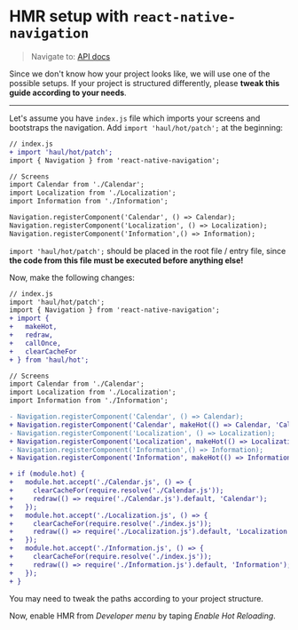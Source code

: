 # HMR setup with `react-native-navigation`

> Navigate to: [API docs](../API.md)

Since we don't know how your project looks like, we will use one of the possible setups. If your project is structured differently, please __tweak this guide according to your needs__.

---

Let's assume you have `index.js` file which imports your screens and bootstraps the navigation. Add `import 'haul/hot/patch';` at the beginning:

```diff
// index.js
+ import 'haul/hot/patch';
import { Navigation } from 'react-native-navigation';

// Screens
import Calendar from './Calendar';
import Localization from './Localization';
import Information from './Information';

Navigation.registerComponent('Calendar', () => Calendar);
Navigation.registerComponent('Localization', () => Localization);
Navigation.registerComponent('Information',() => Information);
```

`import 'haul/hot/patch';` should be placed in the root file / entry file, since __the code from this file must be executed before anything else!__

Now, make the following changes:

```diff
// index.js
import 'haul/hot/patch';
import { Navigation } from 'react-native-navigation';
+ import {
+   makeHot,
+   redraw,
+   callOnce,
+   clearCacheFor
+ } from 'haul/hot';

// Screens
import Calendar from './Calendar';
import Localization from './Localization';
import Information from './Information';

- Navigation.registerComponent('Calendar', () => Calendar);
+ Navigation.registerComponent('Calendar', makeHot(() => Calendar, 'Calendar');
- Navigation.registerComponent('Localization', () => Localization);
+ Navigation.registerComponent('Localization', makeHot(() => Localization, 'Localization');
- Navigation.registerComponent('Information',() => Information);
+ Navigation.registerComponent('Information', makeHot(() => Information, 'Information');

+ if (module.hot) {
+   module.hot.accept('./Calendar.js', () => {
+     clearCacheFor(require.resolve('./Calendar.js'));
+     redraw(() => require('./Calendar.js').default, 'Calendar');
+   });
+   module.hot.accept('./Localization.js', () => {
+     clearCacheFor(require.resolve('./index.js'));
+     redraw(() => require('./Localization.js').default, 'Localization');
+   });
+   module.hot.accept('./Information.js', () => {
+     clearCacheFor(require.resolve('./index.js'));
+     redraw(() => require('./Information.js').default, 'Information');
+   });
+ }
```

You may need to tweak the paths according to your project structure.

Now, enable HMR from _Developer menu_ by taping _Enable Hot Reloading_.